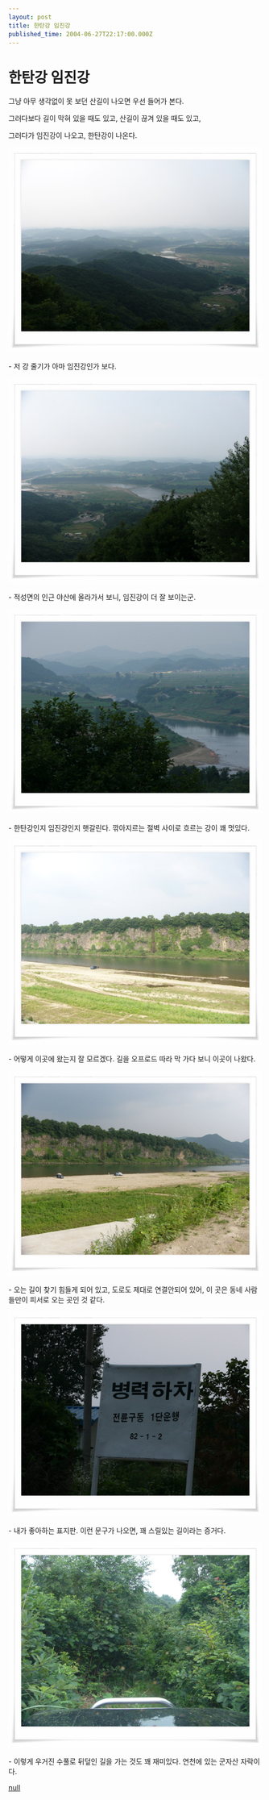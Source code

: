 ```yaml
---
layout: post
title: 한탄강 임진강
published_time: 2004-06-27T22:17:00.000Z
---
```


# 한탄강 임진강


그냥 아무 생각없이 못 보던 산길이 나오면 우선 들어가 본다.

그러다보다 길이 막혀 있을 때도 있고, 산길이 끊겨 있을 때도 있고,

그러다가 임진강이 나오고, 한탄강이 나온다.

![](../pds/200902/04/80/a0109780_498979222806d.jpg)

\- 저 강 줄기가 아마 임진강인가 보다.

![](../pds/200902/04/80/a0109780_498979223a58b.jpg)

\- 적성면의 인근 야산에 올라가서 보니, 임진강이 더 잘 보이는군.

![](../pds/200902/04/80/a0109780_498979224b750.jpg)

\- 한탄강인지 임진강인지 햇갈린다. 깎아지르는 절벽 사이로 흐르는 강이 꽤 멋있다.

![](../pds/200902/04/80/a0109780_49897922612ef.jpg)

\- 어떻게 이곳에 왔는지 잘 모르겠다. 길을 오프로드 따라 막 가다 보니 이곳이 나왔다.

![](../pds/200902/04/80/a0109780_4989792274593.jpg)

\- 오는 길이 찾기 힘들게 되어 있고, 도로도 제대로 연결안되어 있어, 이 곳은 동네 사람들만이 피서로 오는 곳인 것 같다.

![](../pds/200902/04/80/a0109780_4989792286fcf.jpg)

\- 내가 좋아하는 표지판. 이런 문구가 나오면, 꽤 스릴있는 길이라는 증거다.

![](../pds/200902/04/80/a0109780_498979229e235.jpg)

\- 이렇게 우거진 수풀로 뒤덮인 길을 가는 것도 꽤 재미있다. 연천에 있는 군자산 자락이다.

[null](../6166876.html#6166876_1)

